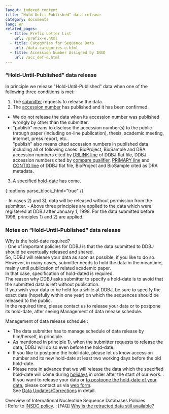 ```yaml
---
layout: indexed_content
title: “Hold-Until-Published” data release
category: documents
lang: en
related_pages:
  - title: Prefix Letter List
    url: /prefix-e.html
  - title: Categories for Sequence Data
    url: /data-categories-e.html
  - title: Accession Number Assigned by INSD
    url: /acc_def-e.html
---
```



### “Hold-Until-Published” data release

In principle we release "Hold-Until-Published" data when one of the
following three conditions is met:

1. The [submitter](/ddbj/submission-e.html#submitter) requests to
release the data.
2. The [accession number](/acc_def-e.html) has published and it has
been confirmed.
  - We do not release the data when its accession number was published
    wrongly by other than the submitter.
  - "publish" means to disclose the accession number(s) to the public
    through paper (including on-line publication), thesis, academic
    meeting, internet, press report, etc..  
    "publish" also means cited accession numbers in published data
    including all of following cases: BioProject, BioSample and DRA
    accession numbers cited by [DBLINK line](/ddbj/con-e.html#Dblink) of
    DDBJ flat file, DDBJ accession numbers cited by [compare
    qualifier](/ddbj/qualifiers-e.html#compare), [PRIMARY
    line](/ddbj/tsa-e.html#Primary) and [CONTIG
    line](/ddbj/con-e.html#Contig) of DDBJ flat file, BioProject and
    BioSample cited as DRA metadata.
3. A specified [hold-date](/ddbj/submission-e.html#holddate) has come.

{::options parse_block_html="true" /}
<div class="attention red">
  - In cases 2) and 3), data will be released without permission from
    the submitter.
  - Above three principles are applied to the data which were registered
    at DDBJ after January 1, 1998. For the data submitted before 1998,
    principles 1) and 2) are applied.
</div>

### Notes on “Hold-Until-Published” data release

Why is the hold-date required?  
: One of important policies for DDBJ is that the data submitted to
DDBJ should be eventually released and shared.  
So, DDBJ will release your data as soon as possible, if you like to
do so.  
However, in many cases, submitter needs to hold the data in the
meantime, mainly until publication of related academic paper.  
In that case, specification of hold-dated is required.  
The reason why DDBJ asks submitter to specify a hold-date is to
avoid that the submitted data is left without publication.  
If you wish your data to be held for a while at DDBJ, be sure to
specify the exact date (hopefully within one year) on which the
sequences should be released to the public.  
In the required time, please contact us to release your data or to
postpone its hold-date, after seeing Management of data release
schedule.

Management of data release schedule
: 
  - The data submitter has to manage schedule of data release by
    him/herself, in principle.
  - As mentioned in principle 1), when the submitter requests to
    release the data, DDBJ will do so even before the hold-date.
  - If you like to postpone the hold-date, please let us know
    accession number and its new hold-date at least two working days
    before the old hold-date.
  - Please note in advance that we will release the data which the
    specified hold-date will come during
    [holidays](/ddbj/submission-e.html#holiday) in order after the
    start of our work.
: If you want to release your data or [to postpone the hold-date of
your data](/ddbj/updt-e.html), please contact us via [web form](/ddbj/updt-form-e.html).  
See [Data Updates/Corrections](/ddbj/updt-e.html) in detail.

Overview of International Nucleotide Sequence Databases Policies  
: Refer to [INSDC policy](/insdc-e.html#policy).
: [FAQ] [Why is the retracted data still
available?](/faq/en/why-retracted-data-available-e.html)


